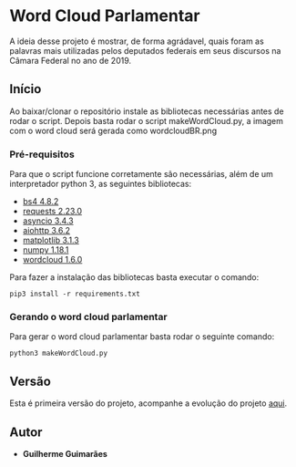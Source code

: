 # Word Cloud Parlamentar

A ideia desse projeto é mostrar, de forma agrádavel, quais foram as palavras mais utilizadas pelos deputados federais 
em seus discursos na Câmara Federal no ano de 2019. 

## Início

Ao baixar/clonar o repositório instale as bibliotecas necessárias antes de rodar o script.
Depois basta rodar o script makeWordCloud.py, a imagem com o word cloud será gerada como wordcloudBR.png

### Pré-requisitos

Para que o script funcione corretamente são necessárias, além de um interpretador python 3, as seguintes bibliotecas:

* [bs4 4.8.2](https://www.crummy.com/software/BeautifulSoup/bs4/doc/)
* [requests 2.23.0](https://requests.readthedocs.io/en/master/)
* [asyncio 3.4.3](https://docs.python.org/3/library/asyncio.html)
* [aiohttp 3.6.2](https://docs.aiohttp.org/en/stable/)
* [matplotlib 3.1.3](https://matplotlib.org/)
* [numpy 1.18.1](https://numpy.org/)
* [wordcloud 1.6.0](http://amueller.github.io/word_cloud/index.html)

Para fazer a instalação das bibliotecas basta executar o comando:
```
pip3 install -r requirements.txt
```
### Gerando o word cloud parlamentar 

Para gerar o word cloud parlamentar basta rodar o seguinte comando:
```
python3 makeWordCloud.py
```
## Versão

Esta é primeira versão do projeto, acompanhe a evolução do projeto [aqui](https://github.com/gui-lourenco/WordCloudParlamentar/). 

## Autor

* **Guilherme Guimarães**
